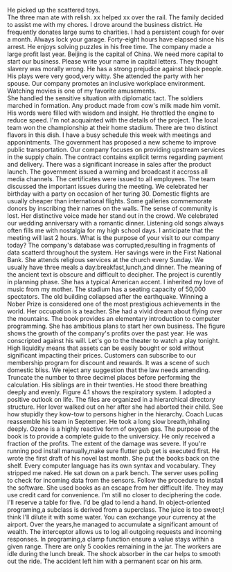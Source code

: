 He picked up the scattered toys.    
The three man ate with relish.
xx helped xx over the rail.
The family decided to assist me with my chores.
I drove around the business district.
He frequently donates large sums to charities.
I had a persistent cough for over a month.
Always lock your garage.
Forty-eight hours have elapsed since his arrest.
He enjoys solving puzzles in his free time.
The company made a large profit last year.
Beijing is the capital of China.
We need more capital to start our business.
Please write your name in capital letters.
They thought slavery was morally wrong.
He has a strong prejudice against black people.
His plays were very good,very witty.
She attended the party with her spouse.
Our company promotes an inclusive workplace environment.
Watching movies is one of my favorite amusements.   
She handled the sensitive situation with diplomatic tact.
The soldiers marched in formation.
Any product made from cow's milk made him vomit.
His words were filled with wisdom and insight.
He throttled the engine to reduce speed.
I'm not acquainted with the details of the project.
The local team won the championship at their home stadium.
There are two distinct flavors in this dish.
I have a busy schedule this week with meetings and apponintments.
The government has proposed a new scheme to improve public transportation.
Our company focuses on providing upstream services in the supply chain.
The contract contains explicit terms regarding payment and delivery.
There was a significant increase in sales after the product launch.
The government issued a warning and broadcast it accross all media channels.
The certificates were issued to all employees.
The team discussed the important issues during the meeting.
We celebrated her birthday with a party on occasion of her turing 30.
Domestic flights are usually cheaper than international flights.
Some galleries commemorate donors by inscribing their names on the walls. 
The sense of community is lost.
Her distinctive voice made her stand out in the crowd.
We celebrated our wedding anniversary with a romantic dinner.
Listening old songs always often fills me with nostalgia for my high school days.
I anticipate that the meeting will last 2 hours.
What is the purpose of your visit to our company today?
The company's database was corrupted,resulting in fragments of data scatterd throughout the system.
Her savings were in the First National Bank.
She attends religious services at the church every Sunday.
We usually have three meals a day:breakfast,lunch,and dinner.
The meaning of the ancient text is obscure and difficult to decipher.
The project is curentlly in planning phase.
She has a typical American accent.
I inherited my love of music from my mother.
The stadium has a seating capacity of 50,000 spectators.
The old building collapsed after the earthquake.
Winning a Nober Prize is considered one of the most prestigious achievements in the world.
Her occupation is a teacher.
She had a vivid dream about flying over the mountains.
The book provides an elementary introduction to computer programming.
She has ambitious plans to start her own business.
The figure shows the growth of the company's profits over the past year.
He was conscripted against his will.
Let's go to the theater to watch a play tonight.
High liquidity means that assets can be easily bought or sold without significant impacting their prices.
Customers can subscribe to our membership program for discount and rewards.
It was a scene of such domestic bliss.
We reject any suggestion that the law needs amending.
Truncate the number to three decimel places before performing the calculation.
His siblings are in their twenties. 
He stood there breathing deeply and evenly.
Figure 4.1 shows the respiratory system.
I adopted a positive outlook on life.
The files are organized in a hierarchical directory structure.
Her lover walked out on her after she had aborted their child.
See how stupidly they kow-tow to persons higher in the hierarchy.
Coach Lucas reassemble his team in Septemper.
He took a long slow breath,inhaling deeply.
Ozone is a highly reactive form of oxygen gas.
The purpose of the book is to provide a complete guide to the universicy.
He only received a fraction of the profits.
The extent of the damage was severe.
If you're running pod install manually,make sure flutter pub get is executed first.
He wrote the first draft of his novel last month.
She put the books back on the shelf.
Every computer language has its own syntax and vocabulary.
They stripped me naked.
He sat down on a park bench.
The server uses polling to check for incoming data from the sensors.
Follow the procedure to install the software.
She used books as an escape from her difficult life.
They may use credit card for convenience.
I'm still no closer to deciphering the code.
I'll reserve a table for five.
I'd be glad to lend a hand.
In object-oriented programing,a subclass is derived from a superclass. 
The juice is too sweet;I think I'll dilute it with some water.
You can exchange your currency at the airport.
Over the years,he managed to accumulate a significant amount of wealth.
The interceptor allows us to log all outgoing requests and incoming responses.
In programing,a clamp function ensure a value stays within a given range.
There are only 5 cookies remaining in the jar.
The workers are idle during the lunch break.
The shock absorber in the car helps to smooth out the ride.
The accident left him with a permanent scar on his arm.